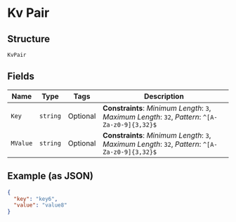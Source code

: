 
# Kv Pair

## Structure

`KvPair`

## Fields

| Name | Type | Tags | Description |
|  --- | --- | --- | --- |
| `Key` | `string` | Optional | **Constraints**: *Minimum Length*: `3`, *Maximum Length*: `32`, *Pattern*: `^[A-Za-z0-9]{3,32}$` |
| `MValue` | `string` | Optional | **Constraints**: *Minimum Length*: `3`, *Maximum Length*: `32`, *Pattern*: `^[A-Za-z0-9]{3,32}$` |

## Example (as JSON)

```json
{
  "key": "key6",
  "value": "value8"
}
```


